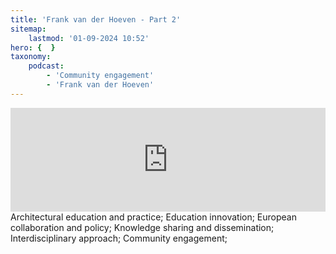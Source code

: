 ```yaml
---
title: 'Frank van der Hoeven - Part 2'
sitemap:
    lastmod: '01-09-2024 10:52'
hero: {  }
taxonomy:
    podcast:
        - 'Community engagement'
        - 'Frank van der Hoeven'
---
```


<iframe title="digineb" width="100%" height="166" scrolling="no" frameborder="no" allow="autoplay" src="https://w.soundcloud.com/player/?url=https%3A//api.soundcloud.com/tracks/1908103331&color=%234b4815&auto_play=false&hide_related=false&show_comments=true&show_user=true&show_reposts=false&show_teaser=false"></iframe>
Architectural education and practice;
Education innovation;
European collaboration and policy;
Knowledge sharing and dissemination;
Interdisciplinary approach;
Community engagement;